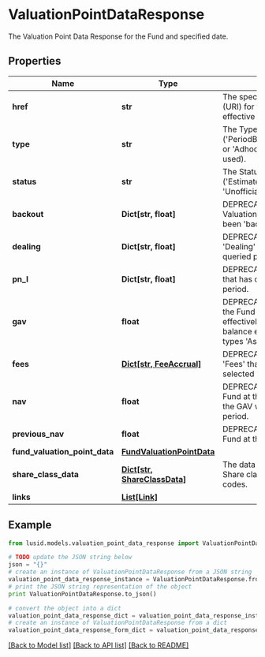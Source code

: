 # ValuationPointDataResponse

The Valuation Point Data Response for the Fund and specified date.

## Properties
Name | Type | Description | Notes
------------ | ------------- | ------------- | -------------
**href** | **str** | The specific Uniform Resource Identifier (URI) for this resource at the requested effective and asAt datetime. | [optional] 
**type** | **str** | The Type of the associated Diary Entry (&#39;PeriodBoundary&#39;,&#39;ValuationPoint&#39;,&#39;Other&#39; or &#39;Adhoc&#39; when a diary entry wasn&#39;t used). | 
**status** | **str** | The Status of the associated Diary Entry (&#39;Estimate&#39;,&#39;Final&#39;,&#39;Candidate&#39; or &#39;Unofficial&#39;). | 
**backout** | **Dict[str, float]** | DEPRECATED. Bucket of detail for the Valuation Point, where data points have been &#39;backed out&#39;. | 
**dealing** | **Dict[str, float]** | DEPRECATED. Bucket of detail for any &#39;Dealing&#39; that has occured inside the queried period. | 
**pn_l** | **Dict[str, float]** | DEPRECATED. Bucket of detail for &#39;PnL&#39; that has occured inside the queried period. | 
**gav** | **float** | DEPRECATED. The Gross Asset Value of the Fund at the Period end. This is effectively a summation of all Trial balance entries linked to accounts of types &#39;Asset&#39; and &#39;Liabilities&#39;. | 
**fees** | [**Dict[str, FeeAccrual]**](FeeAccrual.md) | DEPRECATED. Bucket of detail for any &#39;Fees&#39; that have been charged in the selected period. | 
**nav** | **float** | DEPRECATED. The Net Asset Value of the Fund at the Period end. This represents the GAV with any fees applied in the period. | 
**previous_nav** | **float** | DEPRECATED. The Net Asset Value of the Fund at the End of the last Period. | 
**fund_valuation_point_data** | [**FundValuationPointData**](FundValuationPointData.md) |  | 
**share_class_data** | [**Dict[str, ShareClassData]**](ShareClassData.md) | The data for all share classes in fund. Share classes are identified by their short codes. | 
**links** | [**List[Link]**](Link.md) |  | [optional] 

## Example

```python
from lusid.models.valuation_point_data_response import ValuationPointDataResponse

# TODO update the JSON string below
json = "{}"
# create an instance of ValuationPointDataResponse from a JSON string
valuation_point_data_response_instance = ValuationPointDataResponse.from_json(json)
# print the JSON string representation of the object
print ValuationPointDataResponse.to_json()

# convert the object into a dict
valuation_point_data_response_dict = valuation_point_data_response_instance.to_dict()
# create an instance of ValuationPointDataResponse from a dict
valuation_point_data_response_form_dict = valuation_point_data_response.from_dict(valuation_point_data_response_dict)
```
[[Back to Model list]](../README.md#documentation-for-models) [[Back to API list]](../README.md#documentation-for-api-endpoints) [[Back to README]](../README.md)


